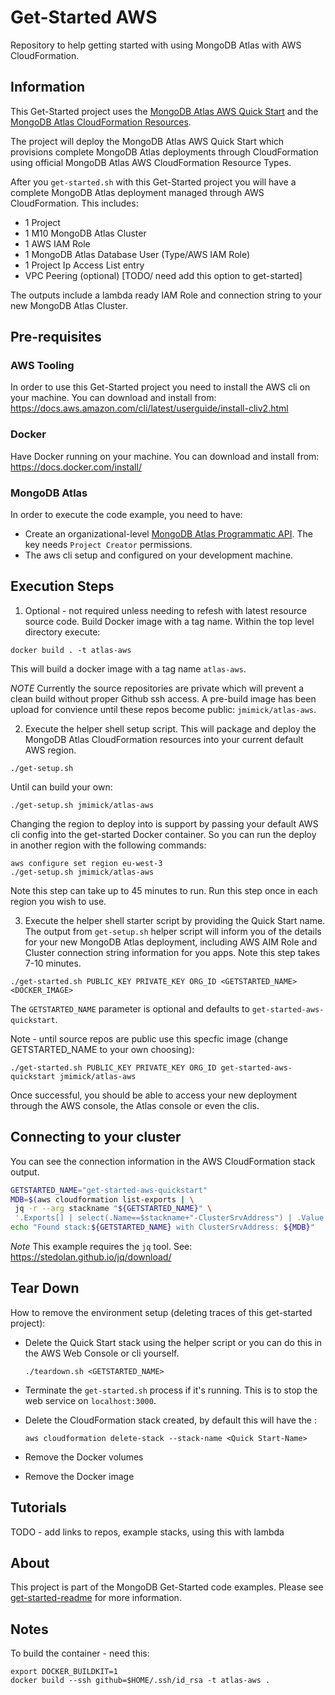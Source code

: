 # Get-Started AWS

Repository to help getting started with using MongoDB Atlas with AWS CloudFormation.

## Information

This Get-Started project uses the [MongoDB Atlas AWS Quick Start](https://github.com/aws-quickstart/quickstart-mongodb-atlas) and the [MongoDB Atlas CloudFormation Resources](https://github.com/aws-quickstart/quickstart-mongodb-atlas-resources).

The project will deploy the MongoDB Atlas AWS Quick Start which provisions complete MongoDB Atlas deployments through CloudFormation using official MongoDB Atlas AWS CloudFormation Resource Types.

After you `get-started.sh` with this Get-Started project you will have a complete MongoDB Atlas deployment managed through AWS CloudFormation. This includes:

* 1 Project
* 1 M10 MongoDB Atlas Cluster
* 1 AWS IAM Role
* 1 MongoDB Atlas Database User (Type/AWS IAM Role)
* 1 Project Ip Access List entry
* VPC Peering (optional) [TODO/ need add this option to get-started]

The outputs include a lambda ready IAM Role and connection string to your new MongoDB Atlas Cluster.

## Pre-requisites 

### AWS Tooling

In order to use this Get-Started project you need to install the AWS cli on your machine.
You can download and install from: https://docs.aws.amazon.com/cli/latest/userguide/install-cliv2.html

### Docker 

Have Docker running on your machine. You can download and install from: https://docs.docker.com/install/

### MongoDB Atlas

In order to execute the code example, you need to have: 

* Create an organizational-level [MongoDB Atlas Programmatic API](https://docs.atlas.mongodb.com/configure-api-access#programmatic-api-keys). The key needs `Project Creator` permissions.
* The aws cli setup and configured on your development machine. 

##  Execution Steps 

1. Optional - not required unless needing to refesh with latest resource source code.
   Build Docker image with a tag name. Within the top level directory execute: 
  ```
  docker build . -t atlas-aws
  ```
   This will build a docker image with a tag name `atlas-aws`. 

   *NOTE* Currently the source repositories are private which will prevent a clean build without proper Github ssh access. A pre-build image has been upload for convience until these repos become public: `jmimick/atlas-aws`. 

2. Execute the helper shell setup script. This will package and deploy the MongoDB Atlas CloudFormation resources into your current default AWS region. 
  ```
  ./get-setup.sh
  ```
  
  Until can build your own:

  ```
  ./get-setup.sh jmimick/atlas-aws
  ```

  Changing the region to deploy into is support by passing your default AWS cli config into the get-started Docker container. So you can run the deploy in another region with the following commands:
  ```
  aws configure set region eu-west-3
  ./get-setup.sh jmimick/atlas-aws
  ```
  Note this step can take up to 45 minutes to run.
  Run this step once in each region you wish to use.

3. Execute the helper shell starter script by providing the Quick Start name. The output from `get-setup.sh` helper script will inform you of the details for your new MongoDB Atlas deployment, including AWS AIM Role and Cluster connection string information for you apps. Note this step takes 7-10 minutes. 

  ```
  ./get-started.sh PUBLIC_KEY PRIVATE_KEY ORG_ID <GETSTARTED_NAME> <DOCKER_IMAGE>
  ```

  The `GETSTARTED_NAME` parameter is optional and defaults to `get-started-aws-quickstart`.

  Note - until source repos are public use this specfic image (change GETSTARTED_NAME to your own choosing):

  ```
  ./get-started.sh PUBLIC_KEY PRIVATE_KEY ORG_ID get-started-aws-quickstart jmimick/atlas-aws
  ```

  Once successful, you should be able to access your new deployment through the AWS console, the Atlas console or even the clis.

## Connecting to your cluster

You can see the connection information in the AWS CloudFormation stack output.

```bash
GETSTARTED_NAME="get-started-aws-quickstart"
MDB=$(aws cloudformation list-exports | \
 jq -r --arg stackname "${GETSTARTED_NAME}" \
 '.Exports[] | select(.Name==$stackname+"-ClusterSrvAddress") | .Value')
echo "Found stack:${GETSTARTED_NAME} with ClusterSrvAddress: ${MDB}"
```

_Note_ This example requires the `jq` tool. See: https://stedolan.github.io/jq/download/

## Tear Down 

How to remove the environment setup (deleting traces of this get-started project):

* Delete the Quick Start stack using the helper script or you can do this in the AWS Web Console or cli yourself.
  ```
  ./teardown.sh <GETSTARTED_NAME>
  ```

* Terminate the `get-started.sh` process if it's running. This is to stop the web service on `localhost:3000`.
* Delete the CloudFormation stack created, by default this will have the <Quick Start-Name>:
   ```
   aws cloudformation delete-stack --stack-name <Quick Start-Name>
   ```
* Remove the Docker volumes
* Remove the Docker image

## Tutorials

TODO - add links to repos, example stacks, using this with lambda

## About 

This project is part of the MongoDB Get-Started code examples. Please see [get-started-readme](https://github.com/mongodb-developer/get-started-readme) for more information. 


## Notes

To build the container - need this:
```
export DOCKER_BUILDKIT=1
docker build --ssh github=$HOME/.ssh/id_rsa -t atlas-aws .
```
